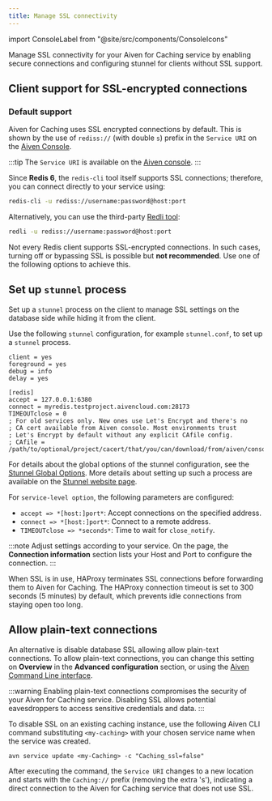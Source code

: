 ```yaml
---
title: Manage SSL connectivity
---
```


import ConsoleLabel from "@site/src/components/ConsoleIcons"

Manage SSL connectivity for your Aiven for Caching service by enabling secure connections and configuring stunnel for clients without SSL support.

## Client support for SSL-encrypted connections

### Default support

Aiven for Caching uses SSL encrypted connections by default. This is
shown by the use of `rediss://` (with double `s`) prefix in the
`Service URI` on the [Aiven Console](https://console.aiven.io/).

:::tip
The `Service URI` is available on the [Aiven console](https://console.aiven.io/).
:::

Since **Redis 6**, the `redis-cli` tool itself supports SSL connections;
therefore, you can connect directly to your service using:


```bash
redis-cli -u rediss://username:password@host:port
```

Alternatively, you can use the third-party [Redli tool](https://github.com/IBM-Cloud/redli):

```bash
redli -u rediss://username:password@host:port
```

Not every Redis client supports SSL-encrypted connections. In such cases, turning off or
bypassing SSL is possible but **not recommended**. Use one of the following options to
achieve this.

## Set up `stunnel` process

Set up a `stunnel` process on the client to manage SSL settings on the database
side while hiding it from the client.

Use the following `stunnel` configuration, for example
`stunnel.conf`, to set up a `stunnel` process.

```plaintext
client = yes
foreground = yes
debug = info
delay = yes

[redis]
accept = 127.0.0.1:6380
connect = myredis.testproject.aivencloud.com:28173
TIMEOUTclose = 0
; For old services only. New ones use Let's Encrypt and there's no
; CA cert available from Aiven console. Most environments trust
; Let's Encrypt by default without any explicit CAfile config.
; CAfile = /path/to/optional/project/cacert/that/you/can/download/from/aiven/console
```

For details about the global options of the stunnel configuration, see the
[Stunnel Global Options](https://www.stunnel.org/static/stunnel.html#GLOBAL-OPTIONS).
More details about setting up such a process are available on the
[Stunnel website page](https://www.stunnel.org/index.html).

For `service-level option`, the following parameters are configured:

- `accept => *[host:]port*`: Accept connections on the specified
  address.
- `connect => *[host:]port*`: Connect to a remote address.
- `TIMEOUTclose => *seconds*`: Time to wait for `close_notify`.

:::note
Adjust settings according to your service. On the <ConsoleLabel name="overview"/> page,
the **Connection information** section lists your Host and Port to configure the
connection.
:::

When SSL is in use, HAProxy terminates SSL connections before forwarding them to
Aiven for Caching. The HAProxy connection timeout is set to 300 seconds (5 minutes) by
default, which prevents idle connections from staying open too long.

## Allow plain-text connections

An alternative is disable database SSL allowing allow plain-text
connections. To allow plain-text connections, you can change this
setting on **Overview** in the **Advanced configuration** section, or
using the
[Aiven Command Line interface](/docs/tools/cli).

:::warning
Enabling plain-text connections compromises the security of your Aiven for Caching
service. Disabling SSL allows potential eavesdroppers to access sensitive credentials and data.
:::

To disable SSL on an existing caching instance, use the following Aiven CLI
command substituting `<my-caching>` with your chosen service name when the service was created.

```console
avn service update <my-Caching> -c "Caching_ssl=false"
```

After executing the command, the `Service URI` changes to a new location and starts with
the `Caching://` prefix (removing the extra 's'), indicating a direct connection to the
Aiven for Caching service that does not use SSL.
